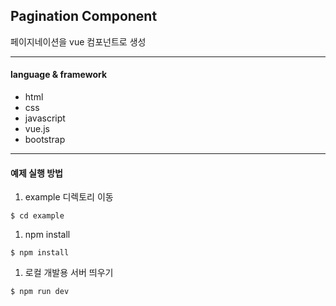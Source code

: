 ## Pagination Component
페이지네이션을 vue 컴포넌트로 생성

---

#### language & framework
- html
- css
- javascript
- vue.js
- bootstrap

---

#### 예제 실행 방법
1. example 디렉토리 이동
  ```console
  $ cd example
  ```
1. npm install
  ```console
  $ npm install
  ```
1. 로컬 개발용 서버 띄우기
  ```console
  $ npm run dev
  ```
